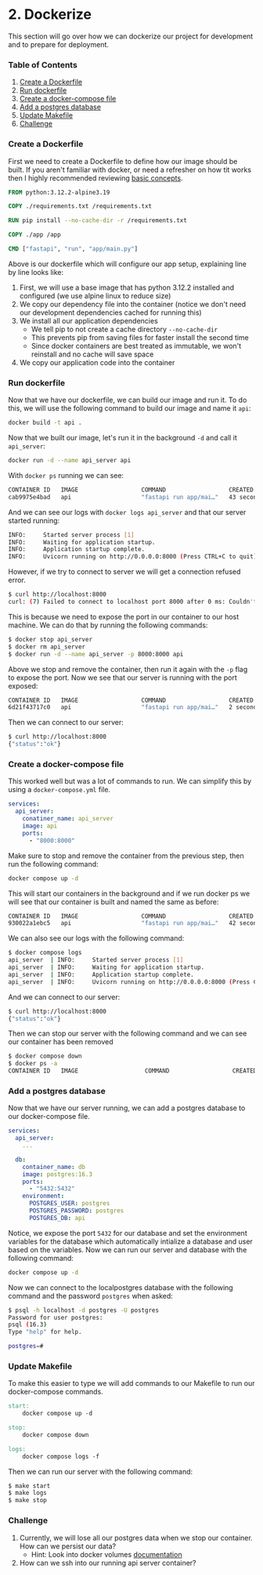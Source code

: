 # 2. Dockerize
This section will go over how we can dockerize our project for development and to prepare for deployment.


### Table of Contents
1. [Create a Dockerfile](#create-a-dockerfile)
2. [Run dockerfile](#run-dockerfile)
3. [Create a docker-compose file](#create-a-docker-compose-file)
4. [Add a postgres database](#add-a-postgres-database)
5. [Update Makefile](#update-makefile)
6. [Challenge](#challenge)


### Create a Dockerfile
First we need to create a Dockerfile to define how our image should be built. If you aren't familiar with docker, or need a refresher on how tit works then I highly recommended reviewing [basic concepts](https://docs.docker.com/guides/docker-concepts/building-images/understanding-image-layers/).

```Dockerfile
FROM python:3.12.2-alpine3.19

COPY ./requirements.txt /requirements.txt

RUN pip install --no-cache-dir -r /requirements.txt

COPY ./app /app

CMD ["fastapi", "run", "app/main.py"]
```
Above is our dockerfile which will configure our app setup, explaining line by line looks like:
1. First, we will use a base image that has python 3.12.2 installed and configured (we use alpine linux to reduce size)
2. We copy our dependency file into the container (notice we don't need our development dependencies cached for running this)
3. We install all our application dependencies
    - We tell pip to not create a cache directory `--no-cache-dir`
    - This prevents pip from saving files for faster install the second time
    - Since docker containers are best treated as immutable, we won't reinstall and no cache will save space
4. We copy our application code into the container

### Run dockerfile
Now that we have our dockerfile, we can build our image and run it.
To do this, we will use the following command to build our image and name it `api`:
```bash
docker build -t api .
```
Now that we built our image, let's run it in the background `-d` and call it `api_server`:
```bash
docker run -d --name api_server api
```
With `docker ps` running we can see:
```bash
CONTAINER ID   IMAGE                  COMMAND                  CREATED          STATUS          PORTS                    NAMES
cab9975e4bad   api                    "fastapi run app/mai…"   43 seconds ago   Up 42 seconds                            api_server
```
And we can see our logs with `docker logs api_server` and that our server started running:
```bash
INFO:     Started server process [1]
INFO:     Waiting for application startup.
INFO:     Application startup complete.
INFO:     Uvicorn running on http://0.0.0.0:8000 (Press CTRL+C to quit)
```
However, if we try to connect to server we will get a connection refused error.
```bash
$ curl http://localhost:8000
curl: (7) Failed to connect to localhost port 8000 after 0 ms: Couldn't connect to server
```
This is because we need to expose the port in our container to our host machine.
We can do that by running the following commands:
```bash
$ docker stop api_server
$ docker rm api_server
$ docker run -d --name api_server -p 8000:8000 api
```
Above we stop and remove the container, then run it again with the `-p` flag to expose the port.
Now we see that our server is running with the port exposed:
```bash
CONTAINER ID   IMAGE                  COMMAND                  CREATED         STATUS          PORTS                    NAMES
6d21f43717c0   api                    "fastapi run app/mai…"   2 seconds ago   Up 1 second     0.0.0.0:8000->8000/tcp   api_server
```
Then we can connect to our server:
```bash
$ curl http://localhost:8000
{"status":"ok"}
```

### Create a docker-compose file
This worked well but was a lot of commands to run. We can simplify this by using a `docker-compose.yml` file.
```yaml
services:
  api_server:
    conatiner_name: api_server
    image: api
    ports:
      - "8000:8000"
```
Make sure to stop and remove the container from the previous step, then run the following command:
```bash
docker compose up -d
```
This will start our containers in the background and if we run docker ps we will see that our container is built and named the same as before:
```bash
CONTAINER ID   IMAGE                  COMMAND                  CREATED          STATUS          PORTS                    NAMES
930022a1ebc5   api                    "fastapi run app/mai…"   42 seconds ago   Up 42 seconds   0.0.0.0:8000->8000/tcp   api_server
```
We can also see our logs with the following command:
```bash
$ docker compose logs
api_server  | INFO:     Started server process [1]
api_server  | INFO:     Waiting for application startup.
api_server  | INFO:     Application startup complete.
api_server  | INFO:     Uvicorn running on http://0.0.0.0:8000 (Press CTRL+C to quit)
```
And we can connect to our server:
```bash
$ curl http://localhost:8000
{"status":"ok"}
```
Then we can stop our server with the following command and we can see our container has been removed
```bash
$ docker compose down
$ docker ps -a
CONTAINER ID   IMAGE                   COMMAND                  CREATED       STATUS                        PORTS                    NAMES
```

### Add a postgres database
Now that we have our server running, we can add a postgres database to our docker-compose file.
```yaml
services:
  api_server:
    ...

  db:
    container_name: db
    image: postgres:16.3
    ports:
      - "5432:5432"
    environment:
      POSTGRES_USER: postgres
      POSTGRES_PASSWORD: postgres
      POSTGRES_DB: api
```

Notice, we expose the port `5432` for our database and set the environment variables for the database which automatically intialize a database and user based on the variables.
Now we can run our server and database with the following command:
```bash
docker compose up -d
```

Now we can connect to the localpostgres database with the following command and the password `postgres` when asked:
```bash
$ psql -h localhost -d postgres -U postgres
Password for user postgres:
psql (16.3)
Type "help" for help.

postgres=#
```

### Update Makefile
To make this easier to type we will add commands to our Makefile to run our docker-compose commands.
```makefile
start:
    docker compose up -d

stop:
    docker compose down

logs:
    docker compose logs -f
```

Then we can run our server with the following command:
```bash
$ make start
$ make logs
$ make stop
```

### Challenge
1. Currently, we will lose all our postgres data when we stop our container. How can we persist our data?
   - Hint: Look into docker volumes [documentation](https://docs.docker.com/storage/volumes/)
2. How can we ssh into our running api server container?
